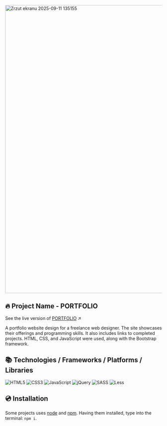 <img width="1900" height="925" alt="Zrzut ekranu 2025-09-11 135155" src="https://github.com/user-attachments/assets/e720750d-9783-43b7-b6e6-2b86142ee415" />

## 🔥 Project Name - PORTFOLIO
See the live version of [PORTFOLIO](https://imediasystem.github.io/Portfolio/) ↗️

A portfolio website design for a freelance web designer. The site showcases their offerings and programming skills. It also includes links to completed projects. HTML, CSS, and JavaScript were used, along with the Bootstrap framework.

## 📚 Technologies / Frameworks / Platforms / Libraries
![HTML5](https://img.shields.io/badge/html5-%23E34F26.svg?style=for-the-badge&logo=html5&logoColor=white)
![CSS3](https://img.shields.io/badge/css3-%231572B6.svg?style=for-the-badge&logo=css3&logoColor=white)
![JavaScript](https://img.shields.io/badge/javascript-%23323330.svg?style=for-the-badge&logo=javascript&logoColor=%23F7DF1E)
![jQuery](https://img.shields.io/badge/bootstrap-%238511FA.svg?style=for-the-badge&logo=bootstrap&logoColor=white)
![SASS](https://img.shields.io/badge/sass-CC6699.svg?style=for-the-badge&logo=sass&logoColor=white)
![Less](https://img.shields.io/badge/less-2B4C80?style=for-the-badge&logo=less&logoColor=white)
&nbsp;

## 💿 Installation
Some projects uses [node](https://nodejs.org/en/) and [npm](https://www.npmjs.com/). Having them installed, type into the terminal: `npm i`.
&nbsp;
